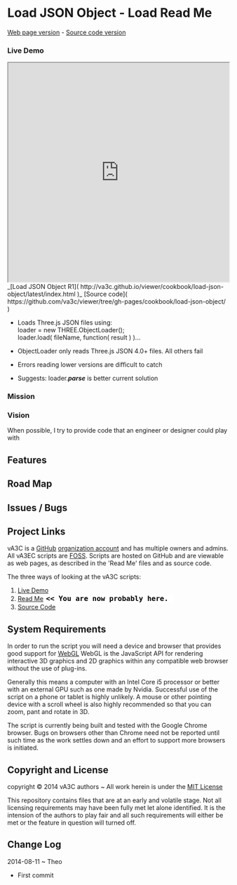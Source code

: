 Load JSON Object - Load Read Me
===
[Web page version]( http://va3c.github.io/viewer/cookbook/load-json-object/ ) - 
[Source code version]( https://github.com/va3c/viewer/tree/gh-pages/cookbook/load-json-object/ )


### Live Demo

<iframe src="http://va3c.github.io/viewer/cookbook/load-json-object/latest/index.html" width=100% height=500px class='overview' >
There is an `iframe` here. It is not visible when viewed on github.com. To view, please see 'Project Links' below.
</iframe>
_[Load JSON Object R1]( http://va3c.github.io/viewer/cookbook/load-json-object/latest/index.html )_  
[Source code]( https://github.com/va3c/viewer/tree/gh-pages/cookbook/load-json-object/ )

* Loads Three.js JSON files using:  
    loader = new THREE.ObjectLoader();   
    loader.load( fileName, function( result ) )...


* ObjectLoader only reads Three.js JSON 4.0+ files. All others fail  
* Errors reading lower versions are difficult to catch  
* Suggests: loader.<b><i>parse</i></b> is better current solution   

### Mission  
<!-- a statement of a rationale, applicable now as well as in the future -->


### Vision  
<!--  a descriptive picture of a desired future state -->
When possible, I try to provide code that an engineer or designer could play with  

## Features
<!-- and benefits -->


## Road Map


## Issues / Bugs


## Project Links
vA3C is a [GitHub]( http://github.com) [organization account]( https://help.github.com/articles/what-s-the-difference-between-user-and-organization-accounts ) and has multiple owners and admins. 
All vA3EC scripts are [FOSS]( https://en.wikipedia.org/wiki/Free_and_open-source_software ).
Scripts are hosted on GitHub and are viewable as web pages, as described in the 'Read Me' files and as source code.

The three ways of looking at the vA3C scripts:

1. [Live Demo]( http://va3c.github.io/viewer/cookbook/r1/json-build-export-object.html )  
2. [Read Me]( http://va3c.github.io/viewer/cookbook "view the files as apps." ) <input value="<< You are now probably here." size=28 style="font:bold 12pt monospace;border-width:0;" >   
3. [Source Code]( https://github.com/va3c/viewer/tree/gh-pages/cookbook "View the files as source code." ) <scan style=display:none ><< You are now probably here.</scan>  


## System Requirements

In order to run the script you will need a device and browser that provides good support for [WebGL](http://get.webgl.org/)
WebGL is the JavaScript API for rendering interactive 3D graphics and 2D graphics within any compatible web browser without the use of plug-ins. 

Generally this means a computer with an Intel Core i5 processor or better with an external GPU such as one made by Nvidia. 
Successful use of the script on a phone or tablet is highly unlikely. 
A mouse or other pointing device with a scroll wheel is also highly recommended so that you can zoom, pant and rotate in 3D.
 
The script is currently being built and tested with the Google Chrome browser. 
Bugs on browsers other than Chrome need not be reported until such time as the work settles down and an effort to support more browsers is initiated.


## Copyright and License

copyright &copy; 2014 vA3C authors ~ 
All work herein is under the [MIT License]( http://jaanga.github.io/libs/jaanga-copyright-and-mit-license.md )

This repository contains files that are at an early and volatile stage. Not all licensing requirements may have been fully met let alone identified. It is the intension of the authors to play fair and all such requirements will either be met or the feature in question will turned off.


## Change Log

2014-08-11 ~ Theo

* First commit